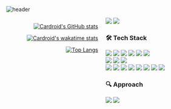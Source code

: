 ![header](https://capsule-render.vercel.app/api?type=waving&color=auto&height=300&section=header&text=Cardroid&fontSize=90)

<div align="left">
  <div align="right" style="width: 48%; float: left;">

[![Cardroid's GitHub stats](https://github-readme-stats.vercel.app/api?username=cardroid&count_private=true&show_icons=true&theme=radical)](https://github.com/cardroid)

[![Cardroid's wakatime stats](https://github-readme-stats.vercel.app/api/wakatime?username=96edd70f-15d3-4d1e-acdd-7deed78dbe54&theme=radical)](https://github.com/cardroid)

[![Top Langs](https://github-readme-stats.vercel.app/api/top-langs/?username=cardroid&layout=compact&theme=radical)](https://github.com/cardroid)

  </div>

  <div align="left" style="width: 48%;; float: right;">

<div>
<img src="https://wakatime.com/badge/user/96edd70f-15d3-4d1e-acdd-7deed78dbe54.svg?style=flat-square"/>
<img src="https://komarev.com/ghpvc/?username=cardroid&style=flat-square"/>
</div>

### 🛠 Tech Stack

<div>
<img src="https://img.shields.io/badge/C-A8B9CC?style=flat-square&logo=C&logoColor=white"/>
<img src="https://img.shields.io/badge/C++-00599C?style=flat-square&logo=C%2b%2b&logoColor=white"/>
<img src="https://img.shields.io/badge/C%23-239120?style=flat-square&logo=C%20Sharp&logoColor=white"/>
<img src="https://img.shields.io/badge/XAML-0C54C2?style=flat-square&logo=XAML&logoColor=white"/>
<img src="https://img.shields.io/badge/Python-3776AB?style=flat-square&logo=Python&logoColor=white"/>
<img src="https://img.shields.io/badge/Lua-2C2D72?style=flat-square&logo=Lua&logoColor=white"/><br/>
<img src="https://img.shields.io/badge/HTML-E34F26?style=flat-square&logo=HTML5&logoColor=white"/>
<img src="https://img.shields.io/badge/CSS3-F68212?style=flat-square&logo=CSS3&logoColor=white"/>
<img src="https://img.shields.io/badge/JavaScript-F7DF1E?style=flat-square&logo=JavaScript&logoColor=white"/><br/>
<img src="https://img.shields.io/badge/.NET-512BD4?style=flat-square&logo=.NET&logoColor=white"/>
<img src="https://img.shields.io/badge/Unity-000000?style=flat-square&logo=Unity&logoColor=white"/>
<img src="https://img.shields.io/badge/Ubuntu-E95420?style=flat-square&logo=Ubuntu&logoColor=white"/>
<img src="https://img.shields.io/badge/NGINX-009639?style=flat-square&logo=NGINX&logoColor=white"/>
<img src="https://img.shields.io/badge/MongoDB-47A248?style=flat-square&logo=MongoDB&logoColor=white"/>
<img src="https://img.shields.io/badge/PyTorch-EE4C2C?style=flat-square&logo=PyTorch&logoColor=white"/>
<img src="https://img.shields.io/badge/Git-F05032?style=flat-square&logo=Git&logoColor=white"/>
<img src="https://img.shields.io/badge/GitHub-181717?style=flat-square&logo=GitHub&logoColor=white"/>
</div>

### 🔍 Approach

<div>
<a href="https://cardroid.github.io"><img src="https://img.shields.io/badge/Blog-181717?style=flat-square&logo=GitHub&logoColor=white"/></a>
<a href="mailto:carbonsindh@gmail.com"><img src="https://img.shields.io/badge/Gmail-EA4335?style=flat-square&logo=Gmail&logoColor=white&link=carbonsindh@gmail.com"/></a>

</div>

  </div>
</div>
